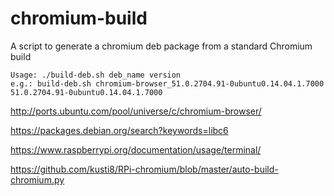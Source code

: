 # chromium-build
A script to generate a chromium deb package from a standard Chromium build
```
Usage: ./build-deb.sh deb_name version
e.g.: build-deb.sh chromium-browser_51.0.2704.91-0ubuntu0.14.04.1.7000 51.0.2704.91-0ubuntu0.14.04.1.7000
```


http://ports.ubuntu.com/pool/universe/c/chromium-browser/

https://packages.debian.org/search?keywords=libc6

https://www.raspberrypi.org/documentation/usage/terminal/

https://github.com/kusti8/RPi-chromium/blob/master/auto-build-chromium.py